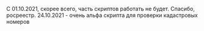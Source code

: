 С 01.10.2021, скорее всего, часть скриптов работать не будет. Спасибо, росреестр.
24.10.2021 - очень альфа скрипта для проверки кадастровых номеров
